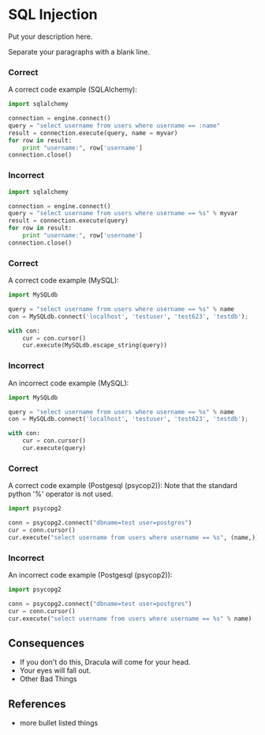 
SQL Injection
=====================

Put your description here.

Separate your paragraphs with a blank line.

### Correct
A correct code example (SQLAlchemy):
```python
import sqlalchemy

connection = engine.connect()
query = "select username from users where username == :name"
result = connection.execute(query, name = myvar)
for row in result:
    print "username:", row['username']
connection.close()
```

### Incorrect
```python
import sqlalchemy

connection = engine.connect()
query = "select username from users where username == %s" % myvar
result = connection.execute(query)
for row in result:
    print "username:", row['username']
connection.close()
```

### Correct
A correct code example (MySQL):
```python
import MySQLdb

query = "select username from users where username == %s" % name
con = MySQLdb.connect('localhost', 'testuser', 'test623', 'testdb');

with con:
    cur = con.cursor()
    cur.execute(MySQLdb.escape_string(query))
```

### Incorrect
An incorrect code example (MySQL):
```python
import MySQLdb

query = "select username from users where username == %s" % name
con = MySQLdb.connect('localhost', 'testuser', 'test623', 'testdb');

with con:
    cur = con.cursor()
    cur.execute(query)
```

### Correct
A correct code example (Postgesql (psycop2)):
Note that the standard python '%' operator is not used.
```python
import psycopg2

conn = psycopg2.connect("dbname=test user=postgres")
cur = conn.cursor()
cur.execute("select username from users where username == %s", (name,))
```

### Incorrect
An incorrect code example (Postgesql (psycop2)):
```python
import psycopg2

conn = psycopg2.connect("dbname=test user=postgres")
cur = conn.cursor()
cur.execute("select username from users where username == %s" % name)
```

## Consequences

* If you don't do this, Dracula will come for your head.
* Your eyes will fall out.
* Other Bad Things

## References

* more bullet listed things
